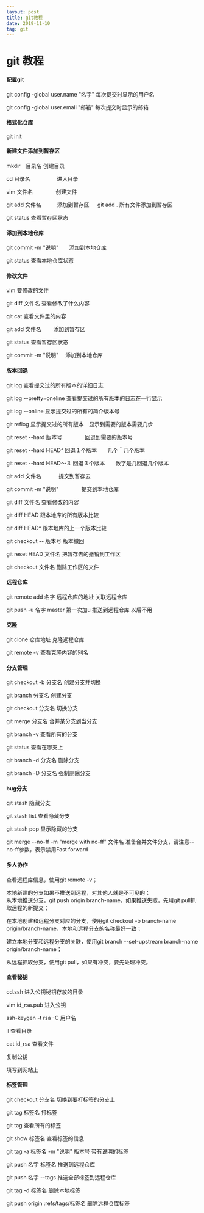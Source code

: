 ```yaml
---
layout: post
title: git教程
date: 2019-11-10 
tag: git
---
```



# git 教程

#### 配置git
git config -global user.name "名字"			每次提交时显示的用户名  

git config -global user.emali "邮箱"			 每次提交时显示的邮箱      

#### 格式化仓库
git init
#### 新建文件添加到暂存区
mkdir　目录名		   	创建目录   

cd 目录名　　　　　进入目录   

vim 文件名　　　　  创建文件   

git add 文件名　　　添加到暂存区    　
git add . 						   所有文件添加到暂存区   

git status   					 查看暂存区状态   

#### 添加到本地仓库
git commit -m "说明"　　添加到本地仓库   

git status								   查看本地仓库状态    

#### 修改文件
vim 要修改的文件   

git diff  文件名					查看修改了什么内容   

git cat									  查看文件里的内容   

git add 文件名　　   		添加到暂存区   

git status								查看暂存区状态   

git commit -m "说明"　 添加到本地仓库    

#### 版本回退
git log									                  查看提交过的所有版本的详细日志   

git log --pretty=oneline                查看提交过的所有版本的日志在一行显示   

git log --online                                  显示提交过的所有的简介版本号   

git reflog                                             显示提交过的所有版本　显示到需要的版本需要几步   

git reset --hard 版本号　　　　 回退到需要的版本号   

git reset --hard HEAD^                  回退１个版本　　几个＾几个版本   

git reset --hard HEAD～３			  回退３个版本　　数字是几回退几个版本   

git add 文件名　　　					   提交到暂存去   

git commit -m "说明"　　　　  提交到本地仓库   

git diff 文件名                                   查看修改的内容   

git diff HEAD                                    跟本地库的所有版本比较   

git diff HEAD^                                  跟本地库的上一个版本比较   

git checkout -- 版本号                  版本撤回   

git reset  HEAD 文件名                  把暂存去的撤销到工作区   

git checkout 文件名                      删除工作区的文件   

#### 远程仓库   
git remote add 名字 远程仓库的地址             关联远程仓库   

git push -u 名字 master                                          第一次加u 推送到远程仓库  以后不用                              

#### 克隆
git clone 仓库地址                            克隆远程仓库  

git remote -v                                      查看克隆内容的别名  

#### 分支管理 
git checkout -b 分支名         创建分支并切换  

git branch   分支名                    创建分支  

git checkout 分支名                  切换分支  

git merge 分支名                       合并某分支到当分支  

git branch -v                                查看所有的分支   

git status                                       查看在哪支上   

git branch -d 分支名                 删除分支   

git branch -D 分支名                 强制删除分支

#### bug分支
git stash   隐藏分支  

git stash list  查看隐藏分支  

git stash pop 显示隐藏的分支   

git merge --no-ff -m "merge with no-ff" 文件名      准备合并文件分支，请注意--no-ff参数，表示禁用Fast forward

#### 多人协作
查看远程库信息，使用git remote -v；   

本地新建的分支如果不推送到远程，对其他人就是不可见的；   
从本地推送分支，git push origin branch-name，如果推送失败，先用git pull抓取远程的新提交；   

在本地创建和远程分支对应的分支，使用git checkout -b branch-name origin/branch-name，本地和远程分支的名称最好一致；   

建立本地分支和远程分支的关联，使用git branch --set-upstream branch-name origin/branch-name；   

从远程抓取分支，使用git pull，如果有冲突，要先处理冲突。

#### 查看秘钥
cd.ssh 进入公钥秘钥存放的目录      

vim id_rsa.pub 进入公钥   

ssh-keygen -t rsa -C 用户名   

ll   查看目录   

cat id_rsa     查看文件	   

复制公钥   

填写到网站上

#### 标签管理
git checkout 分支名                        切换到要打标签的分支上   

git tag  标签名                                  打标签   

git tag                                                 查看所有的标签   

git show 标签名                                          查看标签的信息   

git tag -a 标签名 -m "说明" 版本号      带有说明的标签   

git push 名字 标签名                              推送到远程仓库   

git push 名字 --tags                               推送全部标签到远程仓库   

git tag -d 标签名                              删除本地标签    

git push origin :refs/tags/标签名     删除远程仓库标签

